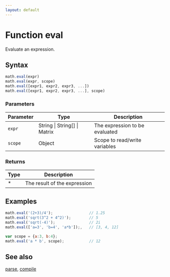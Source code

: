 ```yaml
---
layout: default
---
```


# Function eval

Evaluate an expression.


## Syntax

```js
math.eval(expr)
math.eval(expr, scope)
math.eval([expr1, expr2, expr3, ...])
math.eval([expr1, expr2, expr3, ...], scope)
```

### Parameters

Parameter | Type | Description
--------- | ---- | -----------
`expr` | String &#124; String[] &#124; Matrix | The expression to be evaluated
`scope` | Object | Scope to read/write variables

### Returns

Type | Description
---- | -----------
* | The result of the expression


## Examples

```js
math.eval('(2+3)/4');                // 1.25
math.eval('sqrt(3^2 + 4^2)');        // 5
math.eval('sqrt(-4)');               // 2i
math.eval(['a=3', 'b=4', 'a*b']);,   // [3, 4, 12]

var scope = {a:3, b:4};
math.eval('a * b', scope);           // 12
```


## See also

[parse](parse.html),
[compile](compile.html)


<!-- Note: This file is automatically generated from source code comments. Changes made in this file will be overridden. -->
